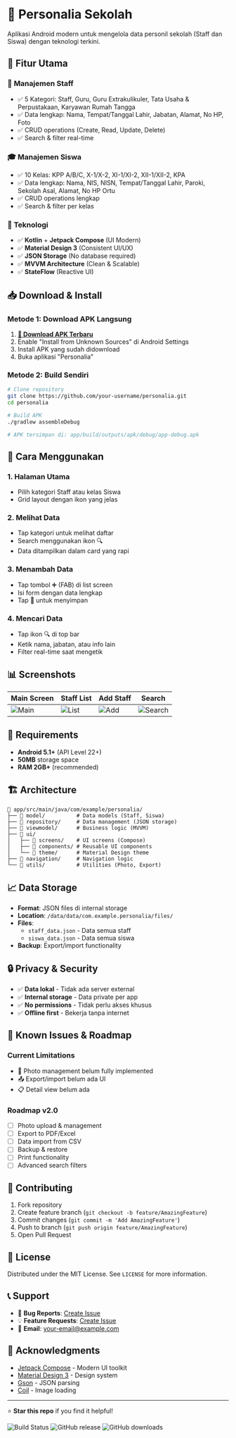 # 📱 Personalia Sekolah

Aplikasi Android modern untuk mengelola data personil sekolah (Staff dan Siswa) dengan teknologi terkini.

## 🎯 Fitur Utama

### 👥 **Manajemen Staff**
- ✅ 5 Kategori: Staff, Guru, Guru Extrakulikuler, Tata Usaha & Perpustakaan, Karyawan Rumah Tangga
- ✅ Data lengkap: Nama, Tempat/Tanggal Lahir, Jabatan, Alamat, No HP, Foto
- ✅ CRUD operations (Create, Read, Update, Delete)
- ✅ Search & filter real-time

### 🎓 **Manajemen Siswa**
- ✅ 10 Kelas: KPP A/B/C, X-1/X-2, XI-1/XI-2, XII-1/XII-2, KPA
- ✅ Data lengkap: Nama, NIS, NISN, Tempat/Tanggal Lahir, Paroki, Sekolah Asal, Alamat, No HP Ortu
- ✅ CRUD operations lengkap
- ✅ Search & filter per kelas

### 🔧 **Teknologi**
- ✅ **Kotlin** + **Jetpack Compose** (UI Modern)
- ✅ **Material Design 3** (Consistent UI/UX)
- ✅ **JSON Storage** (No database required)
- ✅ **MVVM Architecture** (Clean & Scalable)
- ✅ **StateFlow** (Reactive UI)

## 📥 Download & Install

### **Metode 1: Download APK Langsung**
1. **[📱 Download APK Terbaru](../../releases/latest/download/app-debug.apk)**
2. Enable "Install from Unknown Sources" di Android Settings
3. Install APK yang sudah didownload
4. Buka aplikasi "Personalia"

### **Metode 2: Build Sendiri**
```bash
# Clone repository
git clone https://github.com/your-username/personalia.git
cd personalia

# Build APK
./gradlew assembleDebug

# APK tersimpan di: app/build/outputs/apk/debug/app-debug.apk
```

## 🚀 Cara Menggunakan

### **1. Halaman Utama**
- Pilih kategori Staff atau kelas Siswa
- Grid layout dengan ikon yang jelas

### **2. Melihat Data**
- Tap kategori untuk melihat daftar
- Search menggunakan ikon 🔍
- Data ditampilkan dalam card yang rapi

### **3. Menambah Data**
- Tap tombol ➕ (FAB) di list screen
- Isi form dengan data lengkap
- Tap 💾 untuk menyimpan

### **4. Mencari Data**
- Tap ikon 🔍 di top bar
- Ketik nama, jabatan, atau info lain
- Filter real-time saat mengetik

## 📊 Screenshots

| Main Screen | Staff List | Add Staff | Search |
|-------------|------------|-----------|---------|
| ![Main](screenshots/main.png) | ![List](screenshots/list.png) | ![Add](screenshots/add.png) | ![Search](screenshots/search.png) |

## 🔧 Requirements

- **Android 5.1+** (API Level 22+)
- **50MB** storage space
- **RAM 2GB+** (recommended)

## 🏗️ Architecture

```
📁 app/src/main/java/com/example/personalia/
├── 📁 model/          # Data models (Staff, Siswa)
├── 📁 repository/     # Data management (JSON storage)
├── 📁 viewmodel/      # Business logic (MVVM)
├── 📁 ui/
│   ├── 📁 screens/    # UI screens (Compose)
│   ├── 📁 components/ # Reusable UI components
│   └── 📁 theme/      # Material Design theme
├── 📁 navigation/     # Navigation logic
└── 📁 utils/          # Utilities (Photo, Export)
```

## 📈 Data Storage

- **Format**: JSON files di internal storage
- **Location**: `/data/data/com.example.personalia/files/`
- **Files**: 
  - `staff_data.json` - Data semua staff
  - `siswa_data.json` - Data semua siswa
- **Backup**: Export/import functionality

## 🔒 Privacy & Security

- ✅ **Data lokal** - Tidak ada server external
- ✅ **Internal storage** - Data private per app
- ✅ **No permissions** - Tidak perlu akses khusus
- ✅ **Offline first** - Bekerja tanpa internet

## 🐛 Known Issues & Roadmap

### **Current Limitations**
- 📸 Photo management belum fully implemented
- 📤 Export/import belum ada UI
- 📋 Detail view belum ada

### **Roadmap v2.0**
- [ ] Photo upload & management
- [ ] Export to PDF/Excel
- [ ] Data import from CSV
- [ ] Backup & restore
- [ ] Print functionality
- [ ] Advanced search filters

## 🤝 Contributing

1. Fork repository
2. Create feature branch (`git checkout -b feature/AmazingFeature`)
3. Commit changes (`git commit -m 'Add AmazingFeature'`)
4. Push to branch (`git push origin feature/AmazingFeature`)
5. Open Pull Request

## 📄 License

Distributed under the MIT License. See `LICENSE` for more information.

## 📞 Support

- 🐛 **Bug Reports**: [Create Issue](../../issues/new?template=bug_report.md)
- 💡 **Feature Requests**: [Create Issue](../../issues/new?template=feature_request.md)
- 📧 **Email**: your-email@example.com

## 🙏 Acknowledgments

- [Jetpack Compose](https://developer.android.com/jetpack/compose) - Modern UI toolkit
- [Material Design 3](https://m3.material.io/) - Design system
- [Gson](https://github.com/google/gson) - JSON parsing
- [Coil](https://coil-kt.github.io/coil/) - Image loading

---

⭐ **Star this repo** if you find it helpful!

![Build Status](../../actions/workflows/build-apk.yml/badge.svg)
![GitHub release](https://img.shields.io/github/v/release/your-username/personalia)
![GitHub downloads](https://img.shields.io/github/downloads/your-username/personalia/total)
